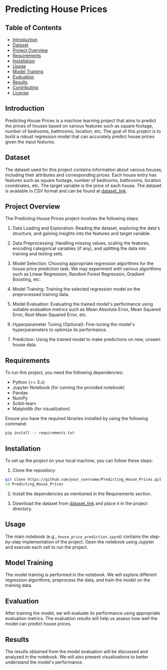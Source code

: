 # Predicting House Prices


## Table of Contents

- [Introduction](#introduction)
- [Dataset](#dataset)
- [Project Overview](#project-overview)
- [Requirements](#requirements)
- [Installation](#installation)
- [Usage](#usage)
- [Model Training](#model-training)
- [Evaluation](#evaluation)
- [Results](#results)
- [Contributing](#contributing)
- [License](#license)

## Introduction

Predicting House Prices is a machine learning project that aims to predict the prices of houses based on various features such as square footage, number of bedrooms, bathrooms, location, etc. The goal of this project is to build a robust regression model that can accurately predict house prices given the input features.

## Dataset

The dataset used for this project contains information about various houses, including their attributes and corresponding prices. Each house entry has features such as square footage, number of bedrooms, bathrooms, location coordinates, etc. The target variable is the price of each house. The dataset is available in CSV format and can be found at [dataset_link](https://example.com/house_prices_dataset.csv).

## Project Overview

The Predicting House Prices project involves the following steps:

1. Data Loading and Exploration: Reading the dataset, exploring the data's structure, and gaining insights into the features and target variable.

2. Data Preprocessing: Handling missing values, scaling the features, encoding categorical variables (if any), and splitting the data into training and testing sets.

3. Model Selection: Choosing appropriate regression algorithms for the house price prediction task. We may experiment with various algorithms such as Linear Regression, Random Forest Regression, Gradient Boosting, etc.

4. Model Training: Training the selected regression model on the preprocessed training data.

5. Model Evaluation: Evaluating the trained model's performance using suitable evaluation metrics such as Mean Absolute Error, Mean Squared Error, Root Mean Squared Error, etc.

6. Hyperparameter Tuning (Optional): Fine-tuning the model's hyperparameters to optimize its performance.

7. Prediction: Using the trained model to make predictions on new, unseen house data.

## Requirements

To run this project, you need the following dependencies:

- Python (>= 3.x)
- Jupyter Notebook (for running the provided notebook)
- Pandas
- NumPy
- Scikit-learn
- Matplotlib (for visualization)

Ensure you have the required libraries installed by using the following command:

```bash
pip install -r requirements.txt
```

## Installation

To set up the project on your local machine, you can follow these steps:

1. Clone the repository:

```bash
git clone https://github.com/your_username/Predicting_House_Prices.git
cd Predicting_House_Prices
```

2. Install the dependencies as mentioned in the Requirements section.

3. Download the dataset from [dataset_link](https://example.com/house_prices_dataset.csv) and place it in the project directory.

## Usage

The main notebook (e.g., `house_price_prediction.ipynb`) contains the step-by-step implementation of the project. Open the notebook using Jupyter and execute each cell to run the project.

## Model Training

The model training is performed in the notebook. We will explore different regression algorithms, preprocess the data, and train the model on the training data.

## Evaluation

After training the model, we will evaluate its performance using appropriate evaluation metrics. The evaluation results will help us assess how well the model can predict house prices.

## Results

The results obtained from the model evaluation will be discussed and analyzed in the notebook. We will also present visualizations to better understand the model's performance.


